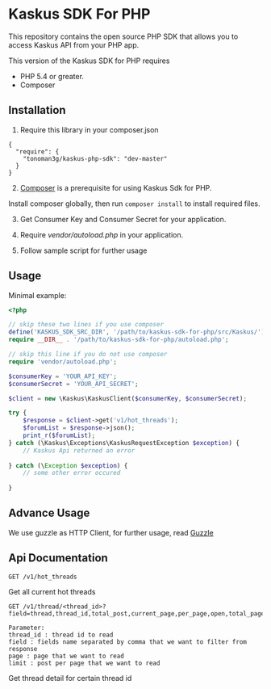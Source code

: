Kaskus SDK For PHP
====================


This repository contains the open source PHP SDK that allows you to access Kaskus API from your PHP app.

This version of the Kaskus SDK for PHP requires 
* PHP 5.4 or greater.
* Composer

Installation
------------

1) Require this library in your composer.json
```
{
  "require": {
    "tonoman3g/kaskus-php-sdk": "dev-master"
  }
}
```

2) [Composer](https://getcomposer.org/) is a prerequisite for using Kaskus Sdk for PHP.

Install composer globally, then run `composer install` to install required files.

3) Get Consumer Key and Consumer Secret for your application.

4) Require *vendor/autoload.php* in your application.

5) Follow sample script for further usage



Usage
-----

Minimal example:

```php
<?php

// skip these two lines if you use composer 
define('KASKUS_SDK_SRC_DIR', '/path/to/kaskus-sdk-for-php/src/Kaskus/');
require __DIR__ . '/path/to/kaskus-sdk-for-php/autoload.php';

// skip this line if you do not use composer
require 'vendor/autoload.php';

$consumerKey = 'YOUR_API_KEY';
$consumerSecret = 'YOUR_API_SECRET';

$client = new \Kaskus\KaskusClient($consumerKey, $consumerSecret);

try {
    $response = $client->get('v1/hot_threads');
    $forumList = $response->json();
    print_r($forumList);
} catch (\Kaskus\Exceptions\KaskusRequestException $exception) {
    // Kaskus Api returned an error
    
} catch (\Exception $exception) {
    // some other error occured
    
}

```

Advance Usage
-------------

We use guzzle as HTTP Client, for further usage, read [Guzzle](http://guzzle.readthedocs.org/en/latest/)

Api Documentation
-----------------
```
GET /v1/hot_threads
```
Get all current hot threads

```
GET /v1/thread/<thread_id>?field=thread,thread_id,total_post,current_page,per_page,open,total_page,posts,profilepicture,post_username,post_userid,title,decoded,dateline,profilepicture,usertitle,post_id,reputation_box,pagetext,enable_reputation&page=1&limit=20

Parameter:
thread_id : thread id to read
field : fields name separated by comma that we want to filter from response
page : page that we want to read
limit : post per page that we want to read
```
Get thread detail for certain thread id